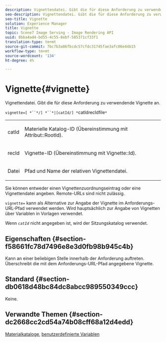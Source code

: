 ```yaml
---
description: Vignettendatei. Gibt die für diese Anforderung zu verwendende Vignette an.
seo-description: Vignettendatei. Gibt die für diese Anforderung zu verwendende Vignette an.
seo-title: Vignette
solution: Experience Manager
title: Vignette
topic: Scene7 Image Serving - Image Rendering API
uuid: 8bba4ad4-bd55-4c55-8ebf-585371cf33f1
translation-type: tm+mt
source-git-commit: 7bc7b3a86fbcdc57cfdc31745fae3afc06e44b15
workflow-type: tm+mt
source-wordcount: '134'
ht-degree: 4%

---
```



# Vignette{#vignette}

Vignettendatei. Gibt die für diese Anforderung zu verwendende Vignette an.

`vignette=[ *``*/] *``*|[catId/] *`catIdrecIdfile`*`

<table id="simpletable_432EC5501CA3431B83A762C3EE4E8DD2"> 
 <tr class="strow"> 
  <td class="stentry"> <p><span class="varname"> catId</span> </p> </td> 
  <td class="stentry"> <p>Materielle Katalog-ID (Übereinstimmung mit <span class="codeph"> Attribut::RootId</span>). </p></td> 
 </tr> 
 <tr class="strow"> 
  <td class="stentry"> <p><span class="varname"> recId</span> </p></td> 
  <td class="stentry"> <p>Vignette-ID (Übereinstimmung mit <span class="codeph"> Vignette::Id</span>). </p></td> 
 </tr> 
 <tr class="strow"> 
  <td class="stentry"> <p><span class="varname"> Datei</span> </p></td> 
  <td class="stentry"> <p>Pfad und Name der relativen Vignettendatei. </p></td> 
 </tr> 
</table>

Sie können entweder einen Vignettenzuordnungseintrag oder eine Vignettendatei angeben. Remote-URLs sind nicht zulässig.

`vignette=` kann als Alternative zur Angabe der Vignette im Anforderungs-URL-Pfad verwendet werden. Wird hauptsächlich zur Angabe von Vignetten über Variablen in Vorlagen verwendet.

Wenn *`catId`* nicht angegeben ist, wird der Sitzungskatalog verwendet.

## Eigenschaften {#section-f58661fc78d7496e8e3d0fb98b945c4b}

Kann an einer beliebigen Stelle innerhalb der Anforderung auftreten. Überschreibt die mit dem Anforderungs-URL-Pfad angegebene Vignette.

## Standard {#section-db0618d48bc84dc8abcc989550349ccc}

Keine.

## Verwandte Themen {#section-dc2668cc2cd54a74b08cff68a12d4edd}

[Materialkataloge](../../../../../ir-api/http-protocol/image-rendering-api-ref/c-ir-http-protocol-ref/c-ir-http-protocol-syntax-and-features/c-ir-http-material-catalogs/c-ir-http-material-catalogs.md#concept-772742c1688f420a88a56f5136ad1db2),  [benutzerdefinierte Variablen](../../../../../ir-api/http-protocol/image-rendering-api-ref/c-ir-http-protocol-ref/c-ir-http-protocol-syntax-and-features/c-ir-custom-variables/c-ir-custom-variables.md#concept-8a1d9a50d09a4b7b97b8c83365971f96)
